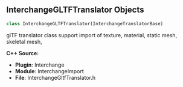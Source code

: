 ## InterchangeGLTFTranslator Objects

```python
class InterchangeGLTFTranslator(InterchangeTranslatorBase)
```

glTF translator class support import of texture, material, static mesh, skeletal mesh,

**C++ Source:**

- **Plugin**: Interchange
- **Module**: InterchangeImport
- **File**: InterchangeGltfTranslator.h

<a id="unreal.InterchangeMaterialXTranslator"></a>
